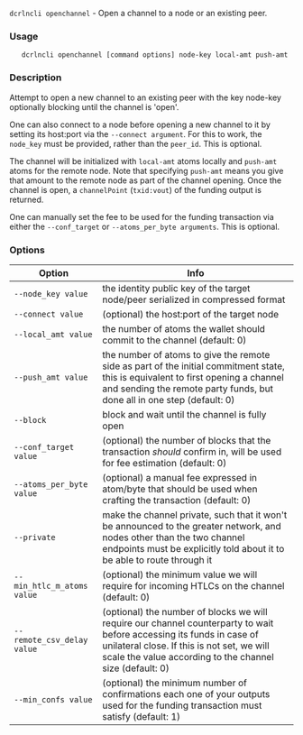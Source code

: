 `dcrlncli openchannel` - Open a channel to a node or an existing peer.

### Usage
```
   dcrlncli openchannel [command options] node-key local-amt push-amt
```

### Description
   
Attempt to open a new channel to an existing peer with the key node-key
optionally blocking until the channel is 'open'.

One can also connect to a node before opening a new channel to it by
setting its host:port via the `--connect argument`. For this to work,
the `node_key` must be provided, rather than the `peer_id`. This is optional.

The channel will be initialized with `local-amt` atoms locally and `push-amt`
atoms for the remote node. Note that specifying `push-amt` means you give that
amount to the remote node as part of the channel opening. Once the channel is open,
a `channelPoint` (`txid:vout`) of the funding output is returned.

One can manually set the fee to be used for the funding transaction via either
the `--conf_target` or `--atoms_per_byte arguments`. This is optional.

### Options
|Option|Info|
|--|--|
|`--node_key value`|          the identity public key of the target node/peer serialized in compressed format|
|`--connect value`|           (optional) the host:port of the target node|
|`--local_amt value`|         the number of atoms the wallet should commit to the channel (default: 0)|
|`--push_amt value`|          the number of atoms to give the remote side as part of the initial commitment state, this is equivalent to first opening a channel and sending the remote party funds, but done all in one step (default: 0)|
|`--block`|                   block and wait until the channel is fully open|
|`--conf_target value`|       (optional) the number of blocks that the transaction *should* confirm in, will be used for fee estimation (default: 0)|
|`--atoms_per_byte value`|    (optional) a manual fee expressed in atom/byte that should be used when crafting the transaction (default: 0)|
|`--private`|                 make the channel private, such that it won't be announced to the greater network, and nodes other than the two channel endpoints must be explicitly told about it to be able to route through it|
|`--min_htlc_m_atoms value`|  (optional) the minimum value we will require for incoming HTLCs on the channel (default: 0)|
|`--remote_csv_delay value`|  (optional) the number of blocks we will require our channel counterparty to wait before accessing its funds in case of unilateral close. If this is not set, we will scale the value according to the channel size (default: 0)|
|`--min_confs value`|         (optional) the minimum number of confirmations each one of your outputs used for the funding transaction must satisfy (default: 1)|
